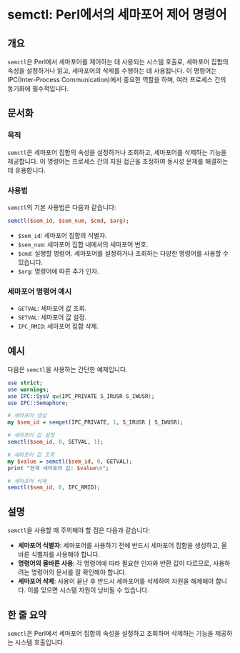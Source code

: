 <!--
Meta Description: # semctl: Perl에서의 세마포어 제어 명령어 ## 개요 `semctl`은 Perl에서 세마포어를 제어하는 데 사용되는 시스템 호출로, 세마포어 집합의 속성을 설정하거나 읽고, 세마포어의 삭제를 수행하는 데 사용됩니다. 이 명령어는 IPC(Inter-Proces...
Meta Keywords: 세마포어, semctl, sem_id, 세마포어를, 집합의
-->

# semctl: Perl에서의 세마포어 제어 명령어

## 개요
`semctl`은 Perl에서 세마포어를 제어하는 데 사용되는 시스템 호출로, 세마포어 집합의 속성을 설정하거나 읽고, 세마포어의 삭제를 수행하는 데 사용됩니다. 이 명령어는 IPC(Inter-Process Communication)에서 중요한 역할을 하며, 여러 프로세스 간의 동기화에 필수적입니다.

## 문서화

### 목적
`semctl`은 세마포어 집합의 속성을 설정하거나 조회하고, 세마포어를 삭제하는 기능을 제공합니다. 이 명령어는 프로세스 간의 자원 접근을 조정하여 동시성 문제를 해결하는 데 유용합니다.

### 사용법
`semctl`의 기본 사용법은 다음과 같습니다:
```perl
semctl($sem_id, $sem_num, $cmd, $arg);
```
- `$sem_id`: 세마포어 집합의 식별자.
- `$sem_num`: 세마포어 집합 내에서의 세마포어 번호.
- `$cmd`: 실행할 명령어. 세마포어를 설정하거나 조회하는 다양한 명령어를 사용할 수 있습니다.
- `$arg`: 명령어에 따른 추가 인자.

### 세마포어 명령어 예시
- `GETVAL`: 세마포어 값 조회.
- `SETVAL`: 세마포어 값 설정.
- `IPC_RMID`: 세마포어 집합 삭제.

## 예시
다음은 `semctl`을 사용하는 간단한 예제입니다.

```perl
use strict;
use warnings;
use IPC::SysV qw(IPC_PRIVATE S_IRUSR S_IWUSR);
use IPC::Semaphore;

# 세마포어 생성
my $sem_id = semget(IPC_PRIVATE, 1, S_IRUSR | S_IWUSR);

# 세마포어 값 설정
semctl($sem_id, 0, SETVAL, 1);

# 세마포어 값 조회
my $value = semctl($sem_id, 0, GETVAL);
print "현재 세마포어 값: $value\n";

# 세마포어 삭제
semctl($sem_id, 0, IPC_RMID);
```

## 설명
`semctl`을 사용할 때 주의해야 할 점은 다음과 같습니다:

- **세마포어 식별자**: 세마포어를 사용하기 전에 반드시 세마포어 집합을 생성하고, 올바른 식별자를 사용해야 합니다.
- **명령어의 올바른 사용**: 각 명령어에 따라 필요한 인자와 반환 값이 다르므로, 사용하려는 명령어의 문서를 잘 확인해야 합니다.
- **세마포어 삭제**: 사용이 끝난 후 반드시 세마포어를 삭제하여 자원을 해제해야 합니다. 이를 잊으면 시스템 자원이 낭비될 수 있습니다.

## 한 줄 요약
`semctl`은 Perl에서 세마포어 집합의 속성을 설정하고 조회하며 삭제하는 기능을 제공하는 시스템 호출입니다.